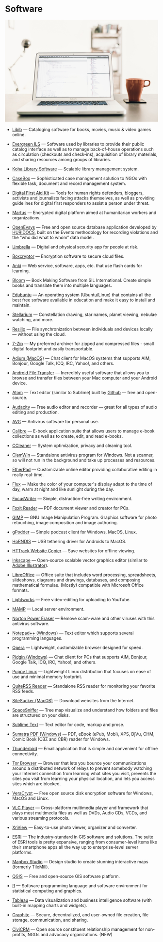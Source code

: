 # Software

![software](../../images/software.jpg)

- [Libib](https://libib.com) — Cataloging software for books, movies, music & video games online.

- [Evergreen ILS](https://evergreen-ils.org) — Software used by libraries to provide their public catalog interface as well as to manage back-of-house operations such as circulation (checkouts and check-ins), acquisition of library materials, and sharing resources among groups of libraries.

- [Koha Library Software](https://koha-community.org) — Scalable library management system.

- [CaseBox](https://casebox.org) — Sophisticated case management solution to NGOs with flexible task, document and record management system.

- [Digital First Aid Kit](https://www.digitaldefenders.org/digitalfirstaid) — Tools for human rights defenders, bloggers, activists and journalists facing attacks themselves, as well as providing guidelines for digital first responders to assist a person under threat.

- [Martus](https://martus.org) — Encrypted digital platform aimed at humanitarian workers and organizations.

- [OpenEvsys](https://openevsys.org) — Free and open source database application developed by [HURIDOCS](https://www.huridocs.org), built on the Events methodology for recording violations and the “who did what to whom” data model.

- [Umbrella](https://secfirst.org) — Digital and physical security app for people at risk.

- [Boxcryptor](https://www.boxcryptor.com) — Encryption software to secure cloud files.

- [Anki](https://ankisrs.net) — Web service, software, apps, etc. that use flash cards for learning.

- [Bloom](https://bloomlibrary.org) — Book Making Software from SIL International. Create simple books and translate them into multiple languages.

- [Edubuntu](https://www.edubuntu.org) — An operating system (Ubuntu/Linux) that contains all the best free software available in education and make it easy to install and maintain.

- [Stellarium](http://www.stellarium.org) — Constellation drawing, star names, planet viewing, nebulae watching, and more.

- [Resilio](https://resilio.com) — File synchronization between individuals and devices locally — without using the cloud.

- [7-Zip](https://www.7-zip.org) — My preferred archiver for zipped and compressed files - small digital footprint and easily transportable.

- [Adium (MacOS)](https://adium.im) — Chat client for MacOS systems that supports AIM, Bonjour, Google Talk, ICQ, IRC, Yahoo!, and others.

- [Android File Transfer](https://www.android.com/filetransfer) — Incredibly useful software that allows you to browse and transfer files between your Mac computer and your Android device.

- [Atom](https://atom.io) — Text editor (similar to Sublime) built by [Github](https://github.com) — free and open-source.

- [Audacity](https://audacityteam.org) — Free audio editor and recorder — great for all types of audio editing and production.

- [AVG](https://www.avg.com) — Antivirus software for personal use.

- [Calibre](https://www.calibre-ebook.com) — E-book application suite that allows users to manage e-book collections as well as to create, edit, and read e-books.

- [CCleaner](https://www.piriform.com/ccleaner) — System optimization, privacy and cleaning tool.

- [ClamWin](http://www.clamwin.com) — Standalone antivirus program for Windows. Not a scanner, so will not run in the background and take up processes and resources.

- [EtherPad](http://etherpad.org) — Customizable online editor providing collaborative editing in really real-time.

- [Flux](https://justgetflux.com) — Make the color of your computer's display adapt to the time of day, warm at night and like sunlight during the day.

- [FocusWriter](https://gottcode.org/focuswriter) — Simple, distraction-free writing environment.

- [Foxit Reader](https://www.foxitsoftware.com/products/pdf-reader) — PDF document viewer and creator for PCs.

- [GIMP](https://www.gimp.org) — GNU Image Manipulation Program. Graphics software for photo retouching, image composition and image authoring.

- [gPodder](https://gpodder.org) — Simple podcast client for Windows, MacOS, Linux.

- [HoRNDIS](https://joshuawise.com/horndis) — USB tethering driver for Androids to MacOS.

- [HTTrack Website Copier](https://www.httrack.com) — Save websites for offline viewing.

- [Inkscape](https://inkscape.org/en) — Open-source scalable vector graphics editor (similar to [Adobe Illustrator](https://www.adobe.com/products/illustrator.html)).

- [LibreOffice](https://www.libreoffice.org) — Office suite that includes word processing, spreadsheets, slideshows, diagrams and drawings, databases, and composing mathematical formulae. (Mostly) compatible with Microsoft Office formats.

- [Lightworks](https://www.lwks.com) — Free video-editing for uploading to YouTube.

- [MAMP](https://www.mamp.info/en) — Local server environment.

- [Norton Power Eraser](https://security.symantec.com/nbrt/npe.aspx) — Remove scam-ware and other viruses with this antivirus software.

- [Notepad++ (Windows)](https://notepad-plus-plus.org) — Text editor which supports several programming languages.

- [Opera](https://www.opera.com) — Lightweight, customizable browser designed for speed.

- [Pidgin (Windows)](https://www.pidgin.im) — Chat client for PCs that supports AIM, Bonjour, Google Talk, ICQ, IRC, Yahoo!, and others.

- [Puppy Linux](http://puppylinux.org) — Lightweight Linux distribution that focuses on ease of use and minimal memory footprint.

- [QuiteRSS Reader](https://quiterss.org) — Standalone RSS reader for monitoring your favorite RSS feeds.

- [SiteSucker (MacOS)](https://ricks-apps.com/osx/sitesucker/index.html) — Download websites from the Internet.

- [SpaceSniffer](http://www.uderzo.it/main_products/space_sniffer/index.html) — Tree map visualize and understand how folders and files are structured on your disks.

- [Sublime Text](https://www.sublimetext.com) — Text editor for code, markup and prose.

- [Sumatra PDF (Windows)](https://www.sumatrapdfreader.org/free-pdf-reader.html) — PDF, eBook (ePub, Mobi), XPS, DjVu, CHM, Comic Book (CBZ and CBR) reader for Windows.

- [Thunderbird](https://www.mozilla.org/thunderbird) — Email application that is simple and convenient for offline connectivity.

- [Tor Browser](https://www.torproject.org/projects/torbrowser.html) — Browser that lets you bounce your communications around a distributed network of relays to prevent somebody watching your Internet connection from learning what sites you visit, prevents the sites you visit from learning your physical location, and lets you access sites which are blocked.

- [VeraCrypt](https://www.veracrypt.fr) — Free open source disk encryption software for Windows, MacOS and Linux.

- [VLC Player](https://www.videolan.org/vlc) — Cross-platform multimedia player and framework that plays most multimedia files as well as DVDs, Audio CDs, VCDs, and various streaming protocols.

- [XnView](https://www.xnview.com) — Easy-to-use photo viewer, organizer and converter.

- [ESRI](https://esri.com) — The industry-standard in GIS software and solutions. The suite of ESRI tools is pretty expansive, ranging from consumer-level items like their smartphone apps all the way up to enterprise-level server platforms.

- [Mapbox Studio](https://mapbox.com/mapbox-studio) — Design studio to create stunning interactive maps (formerly TileMill).

- [QGIS](https://qgis.org) — Free and open-source GIS software platform.

- [R](https://r-project.org) — Software programming language and software environment for statistical computing and graphics.

- [Tableau](https://tableau.com) — Data visualization and business intelligence software (with built-in mapping charts and widgets).

- [Graphite](https://www.graphitedocs.com) — Secure, decentralized, and user-owned file creation, file storage, communication, and sharing.

- [CiviCRM](https://civicrm.org/) — Open source constituent relationship management for non-profits, NGOs and advocacy organizations. (NEW)

